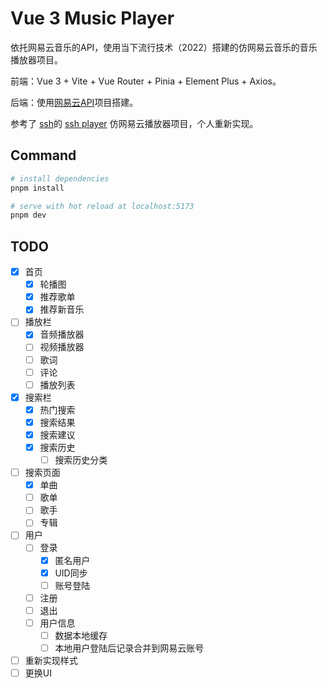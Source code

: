 # Vue 3 Music Player

依托网易云音乐的API，使用当下流行技术（2022）搭建的仿网易云音乐的音乐播放器项目。

前端：Vue 3 + Vite + Vue Router + Pinia + Element Plus + Axios。

后端：使用[网易云API](https://github.com/Binaryify/NeteaseCloudMusicApi)项目搭建。

参考了
[ssh](https://github.com/sl1673495)的
[ssh player](https://github.com/sl1673495/vue-netease-music)
仿网易云播放器项目，个人重新实现。

## Command

```bash
# install dependencies
pnpm install

# serve with hot reload at localhost:5173
pnpm dev
````

## TODO

-  [x] 首页
    - [x] 轮播图
    - [x] 推荐歌单
    - [x] 推荐新音乐
- [ ] 播放栏
    - [x] 音频播放器
    - [ ] 视频播放器
    - [ ] 歌词
    - [ ] 评论
    - [ ] 播放列表
- [x] 搜索栏
    - [x] 热门搜索
    - [x] 搜索结果
    - [x] 搜索建议
    - [x] 搜索历史
        - [ ] 搜索历史分类
- [ ] 搜索页面
    - [x] 单曲
    - [ ] 歌单
    - [ ] 歌手
    - [ ] 专辑
- [ ] 用户
    - [ ] 登录
        - [x] 匿名用户
        - [x] UID同步
        - [ ] 账号登陆
    - [ ] 注册
    - [ ] 退出
    - [ ] 用户信息
        - [ ] 数据本地缓存
        - [ ] 本地用户登陆后记录合并到网易云账号
- [ ] 重新实现样式
- [ ] 更换UI